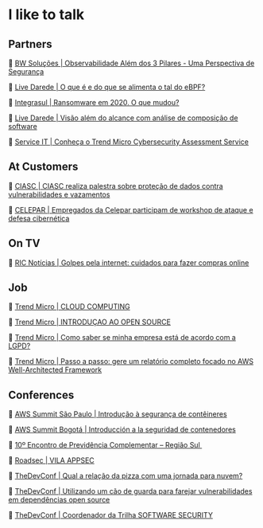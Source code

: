 # I like to talk

## Partners

💬 [BW Soluções | Observabilidade Além dos 3 Pilares - Uma Perspectiva de Segurança](https://www.youtube.com/watch?v=jEQ-16Nhk60)

💬 [Live Darede | O que é e do que se alimenta o tal do eBPF?](https://youtu.be/YGXUJEHNud4)

💬 [Integrasul | Ransomware em 2020. O que mudou?](https://www.youtube.com/watch?v=ArBaQDmtMcM)

💬 [Live Darede | Visão além do alcance com análise de composição de software](https://youtu.be/pt-vdRaRPx4)

💬 [Service IT | Conheça o Trend Micro Cybersecurity Assessment Service](https://youtu.be/Nr2cpRkYFJQ?si=2kpsHnLdYANJiKr6)


## At Customers

💬 [CIASC | CIASC realiza palestra sobre proteção de dados contra vulnerabilidades e vazamentos](https://www.ciasc.sc.gov.br/noticias/ciasc-realiza-palestra-sobre-protecao-de-dados-contra-vulnerabilidades-e-vazamentos/) 

💬 [CELEPAR | Empregados da Celepar participam de workshop de ataque e defesa cibernética](https://www.celepar.pr.gov.br/Noticia/Empregados-da-Celepar-participam-de-workshop-de-ataque-e-defesa-cibernetica)

## On TV 

💬 [RIC Notícias | Golpes pela internet: cuidados para fazer compras online](https://www.youtube.com/watch?v=AECtCLAsIuE&ab_channel=Paran%C3%A1noAr) 


## Job
💬 [Trend Micro | CLOUD COMPUTING](https://youtu.be/d2WpsDNKvjc)

💬 [Trend Micro | INTRODUÇAO AO OPEN SOURCE](https://youtu.be/d2WpsDNKvjc)

💬 [Trend Micro | Como saber se minha empresa está de acordo com a LGPD?](https://youtu.be/5YCEIVb-cF4)

💬 [Trend Micro | Passo a passo: gere um relatório completo focado no AWS Well-Architected Framework
](https://youtu.be/FtgoNGpYgEU?si=KuU7rEK6prqWr7jx)

## Conferences

💬 [AWS Summit São Paulo | Introdução à segurança de contêineres](https://aws.amazon.com/pt/events/summits/sao-paulo/agenda/?amer-summit-cards.sort-by=item.additionalFields.startDate&amer-summit-cards.sort-order=asc&awsf.amer-summit-session=*all&awsf.amer-summit-level=*all&awsf.amer-summit-areaofinterest=*all&awsf.amer-summit-industry=*all&awsf.amer-summit-roles=*all&awsf.amer-summit-topic=*all&amer-summit-cards.q=security&amer-summit-cards.q_operator=AND&awsm.page-amer-summit-cards=2)

💬 [AWS Summit Bogotá | Introducción a la seguridad de contenedores](https://aws.amazon.com/es/events/summits/bogota/agenda/?amer-summit-cards.sort-by=item.additionalFields.startDate&amer-summit-cards.sort-order=asc&awsf.amer-summit-session=*all&awsf.amer-summit-level=*all&awsf.amer-summit-areaofinterest=*all&awsf.amer-summit-industry=*all&awsf.amer-summit-roles=*all&awsf.amer-summit-topic=*all&amer-summit-cards.q=security&amer-summit-cards.q_operator=AND&awsm.page-amer-summit-cards=2)

💬 [10º Encontro de Previdência Complementar – Região Sul ](https://www.editoraroncarati.com.br/v2/Artigos-e-Noticias/Artigos-e-Noticias/LGPD-e-inovacao-tecnologica-concentram-atencoes-do-Encontro-da-Regiao-Sul.html)

💬 [Roadsec | VILA APPSEC](https://www.roadsec.com.br/rs23-vilas-de-conteudo)

💬 [TheDevConf | Qual a relação da pizza com uma jornada para nuvem?](https://thedevconf.com/tdc/2021/connections/trilha-cloud;jsessionid=9545107DD7E39FFB812953B7397E9043)

💬 [TheDevConf | Utilizando um cão de guarda para farejar vulnerabilidades em dependências open source](https://thedevconf.com/tdc/2021/transformation/trilha-software-security;jsessionid=9545107DD7E39FFB812953B7397E9043)

💬 [TheDevConf | Coordenador da Trilha SOFTWARE SECURITY](https://thedevconf.com/tdc/2022/connections/trilha-software-security;jsessionid=9545107DD7E39FFB812953B7397E9043)
